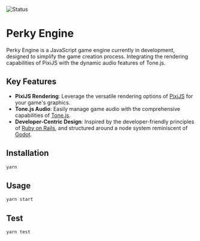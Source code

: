 ![Status](https://img.shields.io/badge/status-in_development-orange)

# Perky Engine

Perky Engine is a JavaScript game engine currently in development, designed to simplify the game creation process. Integrating the rendering capabilities of PixiJS with the dynamic audio features of Tone.js.

## Key Features
- **PixiJS Rendering**: Leverage the versatile rendering options of [PixiJS](https://pixijs.com/) for your game's graphics.
- **Tone.js Audio**: Easily manage game audio with the comprehensive capabilities of [Tone.js](https://tonejs.github.io/).
- **Developer-Centric Design**: Inspired by the developer-friendly principles of [Ruby on Rails](https://rubyonrails.org/doctrine/), and structured around a node system reminiscent of [Godot](https://godotengine.org/).


## Installation

```bash
yarn
```


## Usage

```bash
yarn start
```


## Test

```bash
yarn test
```
